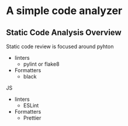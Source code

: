 # A simple code analyzer


## Static Code Analysis Overview

Static code review is focused around
pyhton 
- linters 
    - pylint or flake8
- Formatters
    - black 


JS 
- linters 
    - ESLint
- Formatters
    - Prettier 